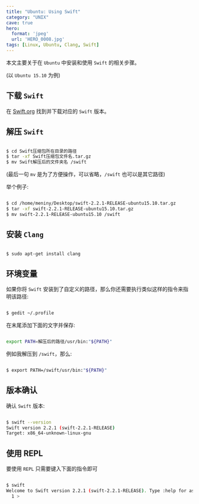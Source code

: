 ```yaml
---
title: "Ubuntu: Using Swift"
category: "UNIX"
cave: true
hero:
  format: 'jpeg'
  url: 'HERO_0008.jpg'
tags: [Linux, Ubuntu, Clang, Swift]
---
```

本文主要关于在 `Ubuntu` 中安装和使用 `Swift` 的相关步骤。

(以 `Ubuntu 15.10` 为例)

## 下载 `Swift`

在 [Swift.org](https://swift.org/download/#releases) 找到并下载对应的 `Swift` 版本。

## 解压 `Swift`

```sh

$ cd Swift压缩包所在目录的路径
$ tar -xf Swift压缩包文件名.tar.gz
$ mv Swift解压后的文件夹名 /swift

```


(最后一句 `mv` 是为了方便操作，可以省略，`/swift` 也可以是其它路径)

举个例子:

```sh

$ cd /home/meniny/Desktop/swift-2.2.1-RELEASE-ubuntu15.10.tar.gz
$ tar -xf swift-2.2.1-RELEASE-ubuntu15.10.tar.gz
$ mv swift-2.2.1-RELEASE-ubuntu15.10 /swift

```


## 安装 `Clang`

```sh

$ sudo apt-get install clang

```


## 环境变量

如果你将 `Swift` 安装到了自定义的路径，那么你还需要执行类似这样的指令来指明该路径:

```sh

$ gedit ~/.profile

```


在末尾添加下面的文字并保存:

```sh

export PATH=解压后的路径/usr/bin:"${PATH}"

```


例如我解压到 `/swift`，那么:

```sh

$ export PATH=/swift/usr/bin:"${PATH}"

```


## 版本确认

确认 `Swift` 版本:

```sh

$ swift --version
Swift version 2.2.1 (swift-2.2.1-RELEASE)
Target: x86_64-unknown-linux-gnu

```


## 使用 REPL

要使用 `REPL` 只需要键入下面的指令即可

```sh

$ swift
Welcome to Swift version 2.2.1 (swift-2.2.1-RELEASE). Type :help for assistance.
  1 >

```




